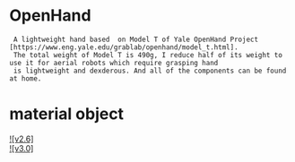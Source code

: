 # OpenHand
     A lightweight hand based  on Model T of Yale OpenHand Project [https://www.eng.yale.edu/grablab/openhand/model_t.html]. 
     The total weight of Model T is 490g, I reduce half of its weight to use it for aerial robots which require grasping hand 
     is lightweight and dexderous. And all of the components can be found at home.

# material object
[![v2.6]](http://baidu.com)  
[![v3.0]](http://baidu.com)  
